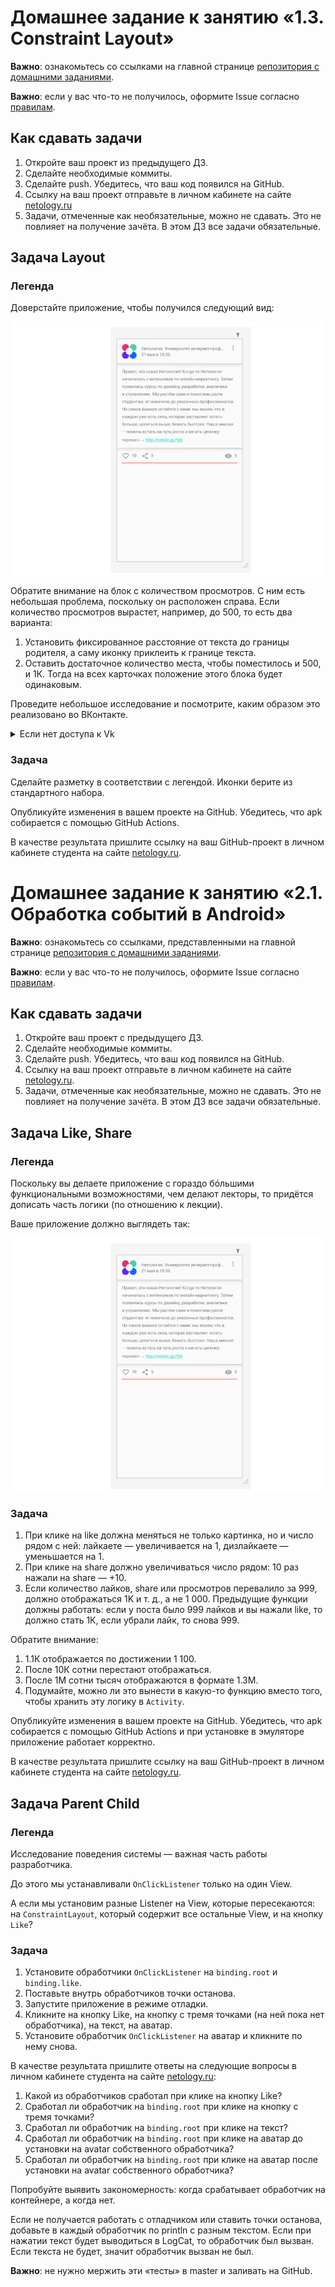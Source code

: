 # Домашнее задание к занятию «1.3. Constraint Layout»

**Важно**: ознакомьтесь со ссылками на главной странице [репозитория с домашними заданиями](../README.md).

**Важно**: если у вас что-то не получилось, оформите Issue согласно [правилам](../report-requirements.md).

## Как сдавать задачи

1. Откройте ваш проект из предыдущего ДЗ.
1. Сделайте необходимые коммиты.
1. Сделайте push. Убедитесь, что ваш код появился на GitHub.
1. Ссылку на ваш проект отправьте в личном кабинете на сайте [netology.ru](https://netology.ru)
1. Задачи, отмеченные как необязательные, можно не сдавать. Это не повлияет на получение зачёта. В этом ДЗ все задачи обязательные.

## Задача Layout

### Легенда

Доверстайте приложение, чтобы получился следующий вид:

![](pic/layout.png)

Обратите внимание на блок с количеством просмотров. С ним есть небольшая проблема, поскольку он расположен справа. Если количество просмотров вырастет, например, до 500, то есть два варианта:
1. Установить фиксированное расстояние от текста до границы родителя, а саму иконку приклеить к границе текста.
1. Оставить достаточное количество места, чтобы поместилось и 500, и 1К. Тогда на всех карточках положение этого блока будет одинаковым.

Проведите небольшое исследование и посмотрите, каким образом это реализовано во ВКонтакте.

<details>
<summary>Если нет доступа к Vk</summary>

Если у вас нет доступа к ВКонтакте, используйте наши скриншоты:

![](pic/vk.png)

</details>

### Задача

Сделайте разметку в соответствии с легендой. Иконки берите из стандартного набора.

Опубликуйте изменения в вашем проекте на GitHub. Убедитесь, что apk собирается с помощью GitHub Actions.

В качестве результата пришлите ссылку на ваш GitHub-проект в личном кабинете студента на сайте [netology.ru](https://netology.ru).

# Домашнее задание к занятию «2.1. Обработка событий в Android»

**Важно**: ознакомьтесь со ссылками, представленными на главной странице [репозитория с домашними заданиями](../README.md).

**Важно**: если у вас что-то не получилось, оформите Issue согласно [правилам](../report-requirements.md).

## Как сдавать задачи

1. Откройте ваш проект с предыдущего ДЗ.
1. Сделайте необходимые коммиты.
1. Сделайте push. Убедитесь, что ваш код появился на GitHub.
1. Ссылку на ваш проект отправьте в личном кабинете на сайте [netology.ru](https://netology.ru).
1. Задачи, отмеченные как необязательные, можно не сдавать. Это не повлияет на получение зачёта. В этом ДЗ все задачи обязательные.

## Задача Like, Share

### Легенда

Поскольку вы делаете приложение с гораздо бóльшими функциональными возможностями, чем делают лекторы, то придётся дописать часть логики (по отношению к лекции).

Ваше приложение должно выглядеть так:

![](pic/layout.png)

### Задача

1. При клике на like должна меняться не только картинка, но и число рядом с ней: лайкаете — увеличивается на 1, дизлайкаете — уменьшается на 1.
1. При клике на share должно увеличиваться число рядом: 10 раз нажали на share — +10.
1. Если количество лайков, share или просмотров перевалило за 999, должно отображаться 1K и т. д., а не 1 000. Предыдущие функции должны работать: если у поста было 999 лайков и вы нажали like, то должно стать 1К, если убрали лайк, то снова 999.

Обратите внимание:
1. 1.1К отображается по достижении 1 100.
1. После 10К сотни перестают отображаться.
1. После 1M сотни тысяч отображаются в формате 1.3M.
1. Подумайте, можно ли это вынести в какую-то функцию вместо того, чтобы хранить эту логику в `Activity`.

Опубликуйте изменения в вашем проекте на GitHub. Убедитесь, что apk собирается с помощью GitHub Actions и при установке в эмуляторе приложение работает корректно.

В качестве результата пришлите ссылку на ваш GitHub-проект в личном кабинете студента на сайте [netology.ru](https://netology.ru).

## Задача Parent Child

### Легенда

Исследование поведения системы — важная часть работы разработчика.

До этого мы устанавливали `OnClickListener` только на один View.

А если мы установим разные Listener на View, которые пересекаются: на `ConstraintLayout`, который содержит все остальные View, и на кнопку `Like`?

### Задача

1. Установите обработчики `OnClickListener` на `binding.root` и `binding.like`.
1. Поставьте внутрь обработчиков точки останова.
1. Запустите приложение в режиме отладки.
1. Кликните на кнопку Like, на кнопку с тремя точками (на ней пока нет обработчика), на текст, на аватар.
1. Установите обработчик `OnClickListener` на аватар и кликните по нему снова.

В качестве результата пришлите ответы на следующие вопросы в личном кабинете студента на сайте [netology.ru](https://netology.ru):
1. Какой из обработчиков сработал при клике на кнопку Like?
1. Сработал ли обработчик на `binding.root` при клике на кнопку с тремя точками?
1. Сработал ли обработчик на `binding.root` при клике на текст?
1. Сработал ли обработчик на `binding.root` при клике на аватар до установки на avatar собственного обработчика?
1. Сработал ли обработчик на `binding.root` при клике на аватар после установки на avatar собственного обработчика?

Попробуйте выявить закономерность: когда срабатывает обработчик на контейнере, а когда нет.

Если не получается работать с отладчиком или ставить точки останова, добавьте в каждый обработчик по println с разным текстом. Если при нажатии текст будет выводиться в LogCat, то обработчик был вызван. Если текста не будет, значит обработчик вызван не был.

**Важно**: не нужно мержить эти «тесты» в master и заливать на GitHub.

